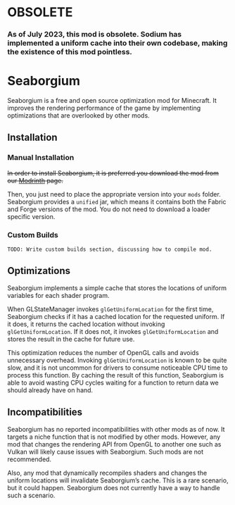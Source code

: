 # OBSOLETE
### As of July 2023, this mod is obsolete. Sodium has implemented a uniform cache into their own codebase, making the existence of this mod pointless.

# Seaborgium
Seaborgium is a free and open source optimization mod for Minecraft. It improves the rendering performance of the game by implementing optimizations that are overlooked by other mods.

## Installation
### Manual Installation
~~In order to install Seaborgium, it is preferred you download the mod from our [Modrinth](https://modrinth.com/mod/seaborgium) page.~~

Then, you just need to place the appropriate version into your `mods` folder. Seaborgium provides a `unified` jar, which means it contains both the Fabric and Forge versions of the mod. 
You do not need to download a loader specific version.

### Custom Builds
`TODO: Write custom builds section, discussing how to compile mod.`

## Optimizations
Seaborgium implements a simple cache that stores the locations of uniform variables for each shader program. 

When GLStateManager invokes `glGetUniformLocation` for the first time, Seaborgium checks if it has a cached location for the requested uniform. 
If it does, it returns the cached location without invoking `glGetUniformLocation`. 
If it does not, it invokes `glGetUniformLocation` and stores the result in the cache for future use.

This optimization reduces the number of OpenGL calls and avoids unnecessary overhead. 
Invoking `glGetUniformLocation` is known to be quite slow, and it is not uncommon for drivers to consume noticeable CPU time to process this function. 
By caching the result of this function, Seaborgium is able to avoid wasting CPU cycles waiting for a function to return data we should already have on hand.

## Incompatibilities
Seaborgium has no reported incompatibilities with other mods as of now. It targets a niche function that is not modified by other mods. However, any mod that changes the rendering API from OpenGL to another one such as Vulkan will likely cause issues with Seaborgium. Such mods are not recommended.

Also, any mod that dynamically recompiles shaders and changes the uniform locations will invalidate Seaborgium’s cache. This is a rare scenario, but it could happen. Seaborgium does not currently have a way to handle such a scenario.
